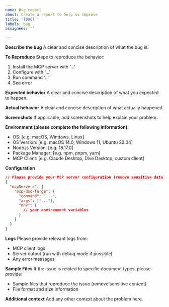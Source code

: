 ```yaml
---
name: Bug report
about: Create a report to help us improve
title: '[BUG] '
labels: bug
assignees: ''

---
```


**Describe the bug**
A clear and concise description of what the bug is.

**To Reproduce**
Steps to reproduce the behavior:
1. Install the MCP server with '...'
2. Configure with '...'
3. Run command '...'
4. See error

**Expected behavior**
A clear and concise description of what you expected to happen.

**Actual behavior**
A clear and concise description of what actually happened.

**Screenshots**
If applicable, add screenshots to help explain your problem.

**Environment (please complete the following information):**
 - OS: [e.g. macOS, Windows, Linux]
 - OS Version: [e.g. macOS 14.0, Windows 11, Ubuntu 22.04]
 - Node.js Version: [e.g. 18.17.0]
 - Package Manager: [e.g. npm, pnpm, yarn]
 - MCP Client: [e.g. Claude Desktop, Dive Desktop, custom client]

**Configuration**
```json
// Please provide your MCP server configuration (remove sensitive data)
{
  "mcpServers": {
    "mcp-doc-forge": {
      "command": "...",
      "args": ["..."],
      "env": {
        // your environment variables
      }
    }
  }
}
```

**Logs**
Please provide relevant logs from:
- MCP client logs
- Server output (run with debug mode if possible)
- Any error messages

**Sample Files**
If the issue is related to specific document types, please provide:
- Sample files that reproduce the issue (remove sensitive content)
- File format and size information

**Additional context**
Add any other context about the problem here.